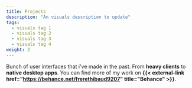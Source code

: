 ```yaml
---
title: Projects
description: "An visuals description to update"
tags:
  - visuals tag 1
  - visuals tag 2
  - visuals tag 3
  - visuals tag 4
weight: 2
---
```


Bunch of user interfaces that i've made in the past. From **heavy clients** to **native desktop apps**. You can find more of my work on **{{< external-link  href="https://behance.net/frerethibaud9207" title="Behance" >}}**.

<!--more-->
